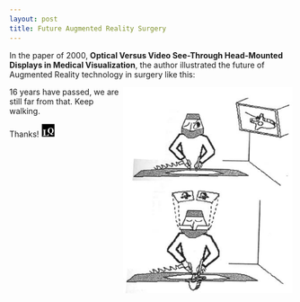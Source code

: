 ```yaml
---
layout: post
title: Future Augmented Reality Surgery
---
```


In the paper of 2000, **Optical Versus Video See-Through Head-Mounted Displays in Medical Visualization**, the author illustrated the future of Augmented Reality technology in surgery like this:

<p class="full-width"><img src="/public/image/surgery-ar-concept.png" alt="Future Augmented Reality Surgery" style="width:60%;" align="right"/></p>

16 years have passed, we are still far from that. Keep walking.

Thanks! <img class="inline" src="/public/LQ144x144.png" alt="LQ" style="width:1.5rem;height:1.5rem;" />

